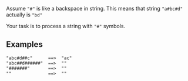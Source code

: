 <p>Assume <code>"#"</code> is like a backspace in string. This means that string <code>"a#bc#d"</code> actually is <code>"bd"</code></p>
<p>Your task is to process a string with <code>"#"</code> symbols.</p>
<h2 id="examples">Examples</h2>
<pre><code>"abc#d##c"      ==&gt;  "ac"
"abc##d######"  ==&gt;  ""
"#######"       ==&gt;  ""
""              ==&gt;  ""
</code></pre>
